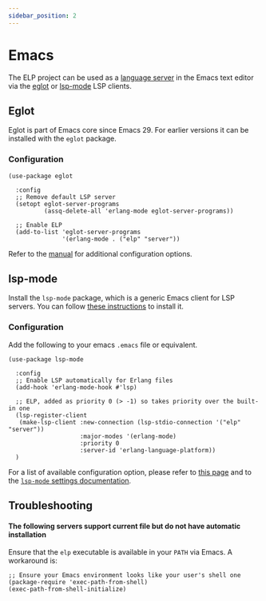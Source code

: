 ```yaml
---
sidebar_position: 2
---
```


# Emacs

The ELP project can be used as a [language server](https://microsoft.github.io/language-server-protocol/overviews/lsp/overview/) in the Emacs text editor via the [eglot](https://github.com/joaotavora/eglot) or [lsp-mode](https://emacs-lsp.github.io/lsp-mode/) LSP clients.

## Eglot

Eglot is part of Emacs core since Emacs 29.
For earlier versions it can be installed with the `eglot` package.

### Configuration

```elisp
(use-package eglot

  :config
  ;; Remove default LSP server
  (setopt eglot-server-programs
          (assq-delete-all 'erlang-mode eglot-server-programs))

  ;; Enable ELP
  (add-to-list 'eglot-server-programs
               '(erlang-mode . ("elp" "server"))
```

Refer to the [manual](https://elpa.gnu.org/devel/doc/eglot.html#Customization-Variables) for additional configuration options.

## lsp-mode

Install the `lsp-mode` package, which is a generic Emacs client for LSP servers. You can follow [these instructions](https://emacs-lsp.github.io/lsp-mode/page/installation/) to install it.

### Configuration

Add the following to your emacs `.emacs` file or equivalent.

```elisp
(use-package lsp-mode

  :config
  ;; Enable LSP automatically for Erlang files
  (add-hook 'erlang-mode-hook #'lsp)

  ;; ELP, added as priority 0 (> -1) so takes priority over the built-in one
  (lsp-register-client
   (make-lsp-client :new-connection (lsp-stdio-connection '("elp" "server"))
                    :major-modes '(erlang-mode)
                    :priority 0
                    :server-id 'erlang-language-platform))
  )
```

For a list of available configuration option, please refer to [this page](https://emacs-lsp.github.io/lsp-mode/page/lsp-erlang-elp/) and to the [`lsp-mode` settings documentation](https://emacs-lsp.github.io/lsp-mode/page/settings/mode/).

## Troubleshooting

#### The following servers support current file but do not have automatic installation

Ensure that the `elp` executable is available in your `PATH` via Emacs. A workaround is:

```elisp
;; Ensure your Emacs environment looks like your user's shell one
(package-require 'exec-path-from-shell)
(exec-path-from-shell-initialize)
```
